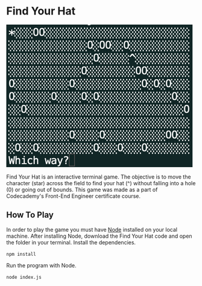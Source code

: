 # Find Your Hat

![Screenshot of find your hat game](./gameplay.png)

Find Your Hat is an interactive terminal game. The objective is to move the character (star) across the field to find your hat (^) without falling into a hole (0) or going out of bounds. This game was made as a part of Codecademy's Front-End Engineer certificate course. 

## How To Play 

In order to play the game you must have [Node](https://nodejs.org/en/download) installed on your local machine. After installing Node, download the Find Your Hat code and open the folder in your terminal. Install the dependencies. 

    npm install

Run the program with Node. 

    node index.js